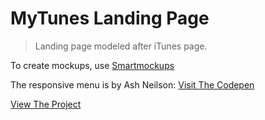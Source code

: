 # MyTunes Landing Page

> Landing page modeled after iTunes page. 

To create mockups, use [Smartmockups](https://a.paddle.com/v2/click/19214/34221?link=783)

The responsive menu is by Ash Neilson: [Visit The Codepen](https://codepen.io/neilso/pen/ziwgI)

[View The Project](https://bradtraversy.github.io/mytunes_landing)
